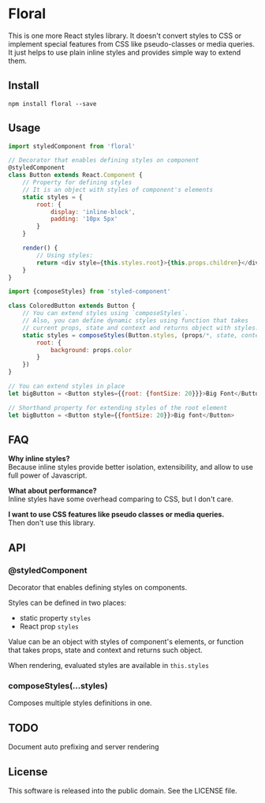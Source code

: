 # Floral

This is one more React styles library.
It doesn't convert styles to CSS or implement special features from CSS
like pseudo-classes or media queries.
It just helps to use plain inline styles and provides simple way to extend them.

## Install

`npm install floral --save`

## Usage

```js
import styledComponent from 'floral'

// Decorator that enables defining styles on component
@styledComponent
class Button extends React.Component {
    // Property for defining styles
    // It is an object with styles of component's elements
    static styles = {
        root: {
            display: 'inline-block',
            padding: '10px 5px'
        }
    }

    render() {
        // Using styles:
        return <div style={this.styles.root}>{this.props.children}</div>
    }
}

import {composeStyles} from 'styled-component'

class ColoredButton extends Button {
    // You can extend styles using `composeStyles`.
    // Also, you can define dynamic styles using function that takes 
    // current props, state and context and returns object with styles.
    static styles = composeStyles(Button.styles, (props/*, state, context*/) => ({
        root: {
            background: props.color
        }
    })
}

// You can extend styles in place
let bigButton = <Button styles={{root: {fontSize: 20}}}>Big Font</Button>

// Shorthand property for extending styles of the root element
let bigButton = <Button style={{fontSize: 20}}>Big font</Button>
```

## FAQ

**Why inline styles?**
<br>
Because inline styles provide better isolation, extensibility, and allow to use
full power of Javascript.

**What about performance?**
<br>
Inline styles have some overhead comparing to CSS, but I don't care.

**I want to use CSS features like pseudo classes or media queries.**
<br>
Then don't use this library.

## API

### @styledComponent

Decorator that enables defining styles on components.

Styles can be defined in two places:
- static property `styles`
- React prop `styles`

Value can be an object with styles of component's elements, or
function that takes props, state and context and returns such object.

When rendering, evaluated styles are available in `this.styles`

### composeStyles(...styles)

Composes multiple styles definitions in one.

## TODO

Document auto prefixing and server rendering

## License

This software is released into the public domain.
See the LICENSE file.
